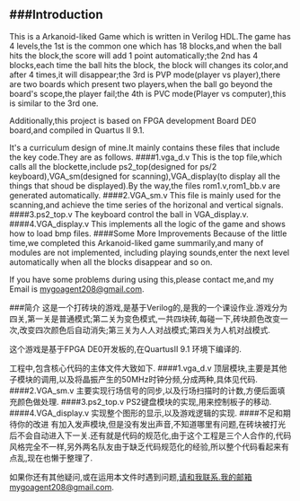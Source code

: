 ###Introduction
---
This is a Arkanoid-liked Game which is written in Verilog HDL.The game has 4 levels,the 1st is the common one which has 18 blocks,and when the ball hits the block,the score will add 1 point automatically;the 2nd has 4 blocks,each time the ball hits the block, the block will changes its color,and after 4 times,it will disappear;the 3rd is PVP mode(player vs player),there are two boards which present two players,when the ball go beyond the board's scope,the player fail;the 4th is PVC mode(Player vs computer),this is similar to the 3rd one.

Additionally,this project is based on FPGA development Board DE0 board,and compiled in Quartus II 9.1. 

It's a curriculum design of mine.It mainly contains these files that include the key code.They are as follows. 
####1.vga_d.v
This is the top file,which calls all the blockette,include ps2_top(designed for ps/2 keyboard),VGA_sm(designed for scanning),VGA_display(to display all the things that shoud be displayed).By the way,the files rom1.v,rom1_bb.v are generated automatically.
####2.VGA_sm.v
This file is mainly used for the scanning,and achieve the time series of the horizonal and vertical signals.
####3.ps2_top.v
The keyboard control the ball in VGA_display.v.
####4.VGA_display.v
This implements all the logic of the game and shows how to load bmp files.
####Some More Improvements
Because of the little time,we completed this Arkanoid-liked game summarily,and many of modules are not implemented, including playing sounds,enter the next level automatically when all the blocks disappear and so on.

If you have some problems during using this,please contact me,and my Email is mygoagent208@gmail.com.

###简介
这是一个打砖块的游戏,是基于Verilog的,是我的一个课设作业.游戏分为四关,第一关是普通模式;第二关为变色模式,一共四块砖,每碰一下,砖块颜色改变一次,改变四次颜色后自动消失;第三关为人人对战模式;第四关为人机对战模式.

这个游戏是基于FPGA DE0开发板的,在QuartusII 9.1 环境下编译的.

工程中,包含核心代码的主体文件大致如下.
####1.vga_d.v
顶层模块,主要是其他子模块的调用,以及将晶振产生的50MHz时钟分频,分成两种,具体见代码.
####2.VGA_sm.v
主要实现行场信号的同步,以及行场扫描时的计数,方便后面填充颜色做处理.
####3.ps2_top.v
PS2键盘模块的实现,用来控制板子的移动.
####4.VGA_display.v
实现整个图形的显示,以及游戏逻辑的实现.
####不足和期待你的改进
有加入发声模块,但是没有发出声音,不知道哪里有问题,在砖块被打光后不会自动进入下一关.还有就是代码的规范化,由于这个工程是三个人合作的,代码风格完全不一样,另外两名队友由于缺乏代码规范化的经验,所以整个代码看起来有点乱,现在也懒于整理了.

如果你还有其他疑问,或在运用本文件时遇到问题,请和我联系.我的邮箱mygoagent208@gmail.com.